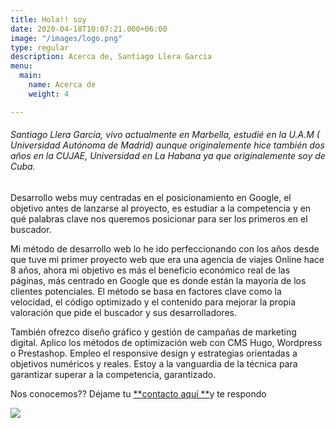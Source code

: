 ```yaml
---
title: Hola!! soy
date: 2020-04-18T10:07:21.000+06:00
image: "/images/logo.png"
type: regular
description: Acerca de, Santiago Llera Garcia
menu:
  main:
    name: Acerca de
    weight: 4

---
```

###### Santiago Llera García, vivo actualmente en Marbella, estudié en la U.A.M ( Universidad Autónoma de Madrid) aunque originalemente hice también dos años en la CUJAE, Universidad en La Habana ya que originalemente soy de Cuba.

Desarrollo webs muy centradas en el posicionamiento en Google, el objetivo antes de lanzarse al proyecto, es estudiar a la competencia y en qué palabras clave nos queremos posicionar para ser los primeros en el buscador.

Mi método de desarrollo web lo he ido perfeccionando con los años desde que tuve mi primer proyecto web que era una agencia de viajes Online hace 8 años, ahora mi objetivo es más el beneficio económico real de las páginas, más centrado en Google que es donde están la mayoría de los clientes potenciales. El método se basa en factores clave como la velocidad, el código optimizado y el contenido para mejorar la propia valoración que pide el buscador y sus desarrolladores.

También ofrezco diseño gráfico y gestión de campañas de marketing digital. Aplico los métodos de optimización web con CMS Hugo, Wordpress o Prestashop. Empleo el responsive design y estrategias orientadas a objetivos numéricos y reales. Estoy a la vanguardia de la técnica para garantizar superar a la competencia, garantizado.

Nos conocemos?? Déjame tu [**contacto aquí **](https://www.googleate.es/contact/ "Contacto")y te respondo

![](/images/linked.jpg)
